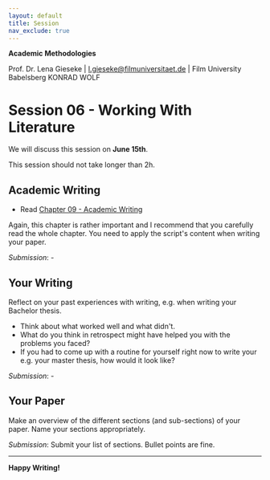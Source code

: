 ```yaml
---
layout: default
title: Session
nav_exclude: true
---
```


**Academic Methodologies**
  
Prof. Dr. Lena Gieseke \| l.gieseke@filmuniversitaet.de \| Film University Babelsberg KONRAD WOLF


# Session 06 - Working With Literature

We will discuss this session on **June 15th**.  

This session should not take longer than 2h.


## Academic Writing

* Read [Chapter 09 - Academic Writing](../../02_scripts/am_ss23_09_writing_script.md)

Again, this chapter is rather important and I recommend that you carefully read the whole chapter. You need to apply the script's content when writing your paper.

*Submission*: -

## Your Writing

Reflect on your past experiences with writing, e.g. when writing your Bachelor thesis. 

* Think about what worked well and what didn't.
* What do you think in retrospect might have helped you with the problems you faced?
* If you had to come up with a routine for yourself right now to write your e.g. your master thesis, how would it look like?

*Submission*: -


## Your Paper

Make an overview of the different sections (and sub-sections) of your paper. Name your sections appropriately.

*Submission*: Submit your list of sections. Bullet points are fine.

---

**Happy Writing!**
